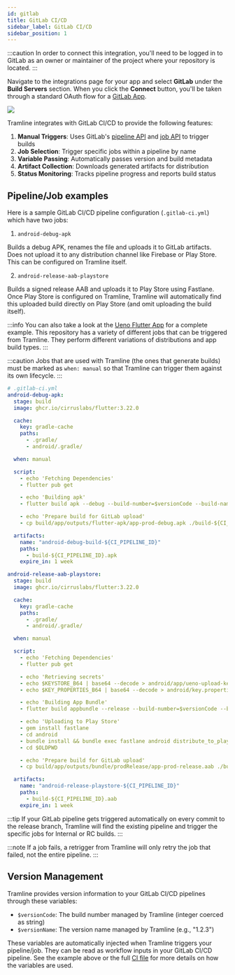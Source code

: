 ```yaml
---
id: gitlab
title: GitLab CI/CD
sidebar_label: GitLab CI/CD
sidebar_position: 1
---
```


:::caution
In order to connect this integration, you'll need to be logged in to GitLab as an owner or maintainer of the project where your repository is located.
:::

Navigate to the integrations page for your app and select __GitLab__ under the __Build Servers__ section. When you click the __Connect__ button, you'll be taken through a standard OAuth flow for a [GitLab App](https://docs.gitlab.com/api/oauth2).

![](/img/gitlab-ci-integration.png)

Tramline integrates with GitLab CI/CD to provide the following features:

1. **Manual Triggers**: Uses GitLab's [pipeline API](https://docs.gitlab.com/ee/ci/triggers) and [job API](https://docs.gitlab.com/ee/ci/jobs) to trigger builds
2. **Job Selection**: Trigger specific jobs within a pipeline by name
3. **Variable Passing**: Automatically passes version and build metadata
4. **Artifact Collection**: Downloads generated artifacts for distribution
5. **Status Monitoring**: Tracks pipeline progress and reports build status

## Pipeline/Job examples

Here is a sample GitLab CI/CD pipeline configuration (`.gitlab-ci.yml`) which have two jobs:

1. `android-debug-apk`

Builds a debug APK, renames the file and uploads it to GitLab artifacts. Does not upload it to any distribution channel like Firebase or Play Store. This can be configured on Tramline itself.

2. `android-release-aab-playstore`

Builds a signed release AAB and uploads it to Play Store using Fastlane. Once Play Store is configured on Tramline, Tramline will automatically find this uploaded build directly on Play Store (and omit uploading the build itself).


:::info
You can also take a look at the [Ueno Flutter App](https://gitlab.com/tramline/ueno-mirror/-/blob/main/.gitlab-ci.yml) for a complete example. This repository has a variety of different jobs that can be triggered from Tramline. They perform different variations of distributions and app build types.
:::

:::caution
Jobs that are used with Tramline (the ones that generate builds) must be marked as `when: manual` so that Tramline can trigger them against its own lifecycle.
:::

```yaml
# .gitlab-ci.yml
android-debug-apk:
  stage: build
  image: ghcr.io/cirruslabs/flutter:3.22.0

  cache:
    key: gradle-cache
    paths:
      - .gradle/
      - android/.gradle/

  when: manual

  script:
    - echo 'Fetching Dependencies'
    - flutter pub get

    - echo 'Building apk'
    - flutter build apk --debug --build-number=$versionCode --build-name=$versionName --dart-define=BUGSNAG_API_KEY=$BUGSNAG_API_KEY --flavor prod

    - echo 'Prepare build for GitLab upload'
    - cp build/app/outputs/flutter-apk/app-prod-debug.apk ./build-${CI_PIPELINE_ID}.apk

  artifacts:
    name: "android-debug-build-${CI_PIPELINE_ID}"
    paths:
      - build-${CI_PIPELINE_ID}.apk
    expire_in: 1 week

android-release-aab-playstore:
  stage: build
  image: ghcr.io/cirruslabs/flutter:3.22.0

  cache:
    key: gradle-cache
    paths:
      - .gradle/
      - android/.gradle/

  when: manual

  script:
    - echo 'Fetching Dependencies'
    - flutter pub get

    - echo 'Retrieving secrets'
    - echo $KEYSTORE_B64 | base64 --decode > android/app/ueno-upload-keystore.jks
    - echo $KEY_PROPERTIES_B64 | base64 --decode > android/key.properties

    - echo 'Building App Bundle'
    - flutter build appbundle --release --build-number=$versionCode --build-name=$versionName --dart-define=BUGSNAG_API_KEY=$BUGSNAG_API_KEY --flavor prod

    - echo 'Uploading to Play Store'
    - gem install fastlane
    - cd android
    - bundle install && bundle exec fastlane android distribute_to_play_store
    - cd $OLDPWD

    - echo 'Prepare build for GitLab upload'
    - cp build/app/outputs/bundle/prodRelease/app-prod-release.aab ./build-${CI_PIPELINE_ID}.aab

  artifacts:
    name: "android-release-playstore-${CI_PIPELINE_ID}"
    paths:
      - build-${CI_PIPELINE_ID}.aab
    expire_in: 1 week

```

:::tip
If your GitLab pipeline gets triggered automatically on every commit to the release branch, Tramline will find the existing pipeline and trigger the specific jobs for Internal or RC builds.
:::

:::note
If a job fails, a retrigger from Tramline will only retry the job that failed, not the entire pipeline.
:::

## Version Management

Tramline provides version information to your GitLab CI/CD pipelines through these variables:

- `$versionCode`: The build number managed by Tramline (integer coerced as string)
- `$versionName`: The version name managed by Tramline (e.g., "1.2.3")

These variables are automatically injected when Tramline triggers your pipeline/job. They can be read as workflow inputs in your GitLab CI/CD pipeline. See the example above or the full [CI file](https://gitlab.com/tramline/ueno-mirror/-/blob/main/.gitlab-ci.yml) for more details on how the variables are used.
